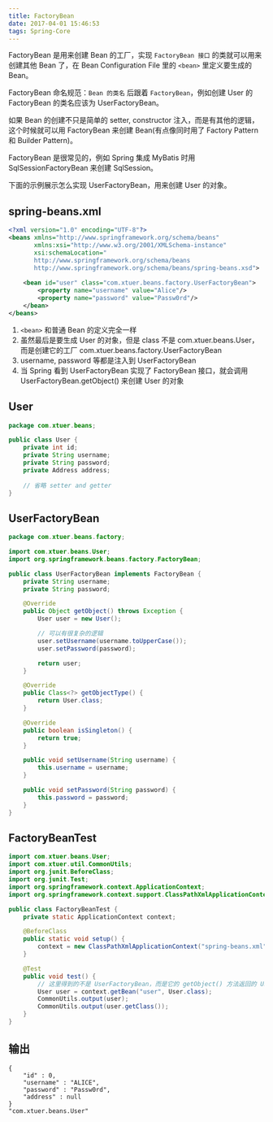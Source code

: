 ```yaml
---
title: FactoryBean
date: 2017-04-01 15:46:53
tags: Spring-Core
---
```

FactoryBean 是用来创建 Bean 的工厂，实现 `FactoryBean 接口` 的类就可以用来创建其他 Bean 了，在 Bean Configuration File 里的 `<bean>` 里定义要生成的 Bean。

FactoryBean 命名规范：`Bean 的类名` 后跟着 `FactoryBean`，例如创建 User 的 FactoryBean 的类名应该为 UserFactoryBean。

如果 Bean 的创建不只是简单的 setter, constructor 注入，而是有其他的逻辑，这个时候就可以用 FactoryBean 来创建 Bean(有点像同时用了 Factory Pattern 和 Builder Pattern)。

FactoryBean 是很常见的，例如 Spring 集成 MyBatis 时用 SqlSessionFactoryBean 来创建 SqlSession。<!--more-->

下面的示例展示怎么实现 UserFactoryBean，用来创建 User 的对象。

## spring-beans.xml
```xml
<?xml version="1.0" encoding="UTF-8"?>
<beans xmlns="http://www.springframework.org/schema/beans"
       xmlns:xsi="http://www.w3.org/2001/XMLSchema-instance"
       xsi:schemaLocation="
       http://www.springframework.org/schema/beans
       http://www.springframework.org/schema/beans/spring-beans.xsd">
    
    <bean id="user" class="com.xtuer.beans.factory.UserFactoryBean">
        <property name="username" value="Alice"/>
        <property name="password" value="Passw0rd"/>
    </bean>
</beans>
```

1. `<bean>` 和普通 Bean 的定义完全一样
2. 虽然最后是要生成 User 的对象，但是 class 不是 com.xtuer.beans.User，而是创建它的工厂 com.xtuer.beans.factory.UserFactoryBean
3. username, password 等都是注入到 UserFactoryBean
4. 当 Spring 看到 UserFactoryBean 实现了 FactoryBean 接口，就会调用 UserFactoryBean.getObject() 来创建 User 的对象

## User
```java
package com.xtuer.beans;

public class User {
    private int id;
    private String username;
    private String password;
    private Address address;
    
    // 省略 setter and getter
}
```

## UserFactoryBean
```java
package com.xtuer.beans.factory;

import com.xtuer.beans.User;
import org.springframework.beans.factory.FactoryBean;

public class UserFactoryBean implements FactoryBean {
    private String username;
    private String password;

    @Override
    public Object getObject() throws Exception {
        User user = new User();

        // 可以有很复杂的逻辑
        user.setUsername(username.toUpperCase());
        user.setPassword(password);

        return user;
    }

    @Override
    public Class<?> getObjectType() {
        return User.class;
    }

    @Override
    public boolean isSingleton() {
        return true;
    }

    public void setUsername(String username) {
        this.username = username;
    }

    public void setPassword(String password) {
        this.password = password;
    }
}
```

## FactoryBeanTest
```java
import com.xtuer.beans.User;
import com.xtuer.util.CommonUtils;
import org.junit.BeforeClass;
import org.junit.Test;
import org.springframework.context.ApplicationContext;
import org.springframework.context.support.ClassPathXmlApplicationContext;

public class FactoryBeanTest {
    private static ApplicationContext context;

    @BeforeClass
    public static void setup() {
        context = new ClassPathXmlApplicationContext("spring-beans.xml");
    }

    @Test
    public void test() {
        // 这里得到的不是 UserFactoryBean，而是它的 getObject() 方法返回的 User
        User user = context.getBean("user", User.class);
        CommonUtils.output(user);
        CommonUtils.output(user.getClass());
    }
}
```

## 输出
```
{
    "id" : 0,
    "username" : "ALICE",
    "password" : "Passw0rd",
    "address" : null
}
"com.xtuer.beans.User"
```
